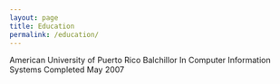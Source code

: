 ```yaml
---
layout: page
title: Education
permalink: /education/
---
```


American University of Puerto Rico
Balchillor In Computer Information Systems 
Completed May 2007

